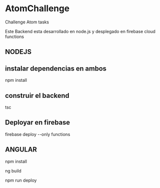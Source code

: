 # AtomChallenge
Challenge Atom tasks

Este Backend esta desarrollado en node.js y desplegado en firebase cloud functions 

## NODEJS
## instalar dependencias en ambos
npm install

## construir el backend
tsc

## Deployar en firebase 

firebase deploy --only functions

## ANGULAR

npm install

ng build

npm run deploy

